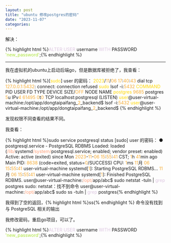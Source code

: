 ```yaml
---
layout: post
title: "ubuntu 修改postgres的密码"
date: "2023-11-07"
categories: 
---
```

<p>解决：</p>
{% highlight html %}<span style="color:#dcc6e0">ALTER</span> <span style="color:#dcc6e0">USER</span> username <span style="color:#dcc6e0">WITH</span> PASSWORD <span style="color:#abe338">&#39;new_password&#39;</span>;{% endhighlight %}
<hr />
<p>我在虚拟机的ubuntu上启动后端go，但是数据库被拒绝了，我查看：</p>
{% highlight html %}[<span style="color:#ffd700">sudo</span>] user 的密码： 
<span style="color:#ffd700">2023</span>/<span style="color:#f5ab35">11</span>/<span style="color:#f5ab35">06</span> <span style="color:#f5ab35">17</span>:<span style="color:#f5ab35">40</span>:<span style="color:#f5ab35">43</span> dial tcp <span style="color:#f5ab35">127.0.0.1:5432</span>: connect: connection refused
<span style="color:#ffd700">sudo</span> lsof -i:<span style="color:#f5ab35">5432</span>
<span style="color:#ffd700">COMMAND</span>   PID     USER   FD   TYPE DEVICE SIZE/<span style="color:#f5ab35">OFF</span> NODE NAME
<span style="color:#ffd700">postgres</span> <span style="color:#f5ab35">9685</span> postgres    <span style="color:#f5ab35">5</span>u  IPv<span style="color:#f5ab35">4</span>  <span style="color:#f5ab35">61495</span>      <span style="color:#f5ab35">0</span>t<span style="color:#f5ab35">0</span>  TCP localhost:postgresql (LISTEN)
<span style="color:#ffd700">user</span>@user-virtual-machine:/opt/app/dongtaipaifang_<span style="color:#f5ab35">2</span>_backend$ lsof -i:<span style="color:#f5ab35">5432</span>
<span style="color:#ffd700">user</span>@user-virtual-machine:/opt/app/dongtaipaifang_<span style="color:#f5ab35">2</span>_backend$ {% endhighlight %}
<p>发现权限不同查看的结果不同。</p>
<p>我查看：</p>
{% highlight html %}sudo service postgresql status
[sudo] user 的密码： 
● postgresql.service - PostgreSQL RDBMS
Loaded: loaded (<span style="color:#ffa07a">/lib/</span>systemd<span style="color:#ffa07a">/system/</span>postgresql.service; enabled; vendor preset: enabled)
Active: active (exited) since Mon <span style="color:#f5ab35">2023</span>-<span style="color:#f5ab35">11</span>-<span style="color:#f5ab35">06</span> <span style="color:#f5ab35">15</span>:<span style="color:#f5ab35">55</span>:<span style="color:#f5ab35">41</span> CST; <span style="color:#f5ab35">1</span>h <span style="color:#f5ab35">41</span>min ago
Main PID: <span style="color:#f5ab35">8638</span> (code=exited, status=<span style="color:#f5ab35">0</span>/SUCCESS)
CPU: <span style="color:#f5ab35">1</span>ms
<span style="color:#f5ab35">11</span>月 <span style="color:#f5ab35">06</span> <span style="color:#f5ab35">15</span>:<span style="color:#f5ab35">55</span>:<span style="color:#f5ab35">41</span> user-virtual-machine systemd[<span style="color:#f5ab35">1</span>]: Starting PostgreSQL RDBMS...
<span style="color:#f5ab35">11</span>月 <span style="color:#f5ab35">06</span> <span style="color:#f5ab35">15</span>:<span style="color:#f5ab35">55</span>:<span style="color:#f5ab35">41</span> user-virtual-machine systemd[<span style="color:#f5ab35">1</span>]: Finished PostgreSQL RDBMS.
user@user-virtual-machine:<span style="color:#ffa07a">/opt/</span>app/abc$ sudo netstat -tuln | <span style="color:#dcc6e0">grep</span> postgres
sudo: netstat：找不到命令
user@user-virtual-machine:<span style="color:#ffa07a">/opt/</span>app/abc$ sudo ss -tuln | <span style="color:#dcc6e0">grep</span> postgres{% endhighlight %}
<p>我得到了空的返回，{% highlight html %}ss{% endhighlight %} 命令没有找到与 PostgreSQL 相关的输出</p>
<p>我修改密码，重启go项目，可以了。</p>
{% highlight html %}<span style="color:#dcc6e0">ALTER</span> <span style="color:#dcc6e0">USER</span> username <span style="color:#dcc6e0">WITH</span> PASSWORD <span style="color:#abe338">&#39;new_password&#39;</span>;{% endhighlight %}
